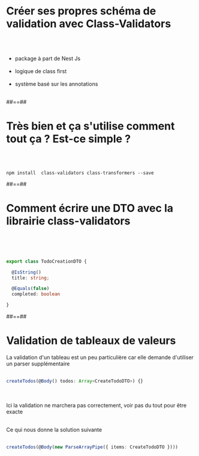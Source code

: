 # Créer ses propres schéma de validation avec Class-Validators
<br><br>

- package à part de Nest Js <br><br>
- logique de class first <br><br>
- système basé sur les annotations <br><br>

##==##

<!-- .slide: class="with-code inconsolata" -->
# Très bien et ça s'utilise comment tout ça ? Est-ce simple ?
<br><br>

```shell
npm install  class-validators class-transformers --save
```
<!-- .element: class="big-code" -->

##==##

<!-- .slide: class="with-code inconsolata" -->
# Comment écrire une DTO avec la librairie class-validators
<br><br><br>

```typescript
export class TodoCreationDTO {

  @IsString()
  title: string;

  @Equals(false)
  completed: boolean

}
```
<!-- .slide: class="big-code" -->

##==##

<!-- .slide: class="with-code inconsolata" --> 
# Validation de tableaux de valeurs

La validation d'un tableau est un peu particulière car elle demande d'utiliser un parser supplémentaire <br><br>

```typescript
createTodos(@Body() todos: Array<CreateTodoDTO>) {} 
```
<!-- .element: class="big-code" -->

<br><br>Ici la validation ne marchera pas correctement, voir pas du tout pour être exacte <br><br>

Ce qui nous donne la solution suivante <br><br>

```typescript
createTodos(@Body(new ParseArrayPipe({ items: CreateTodoDTO })))
```
<!-- .element: class="big-code" -->

